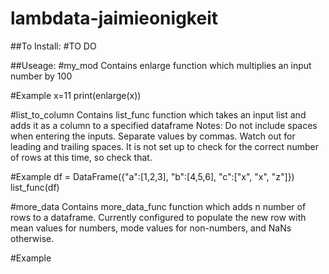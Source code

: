 # lambdata-jaimieonigkeit
##To Install:
#TO DO

##Useage:
#my_mod
Contains enlarge function which multiplies an input number by 100

#Example
x=11
print(enlarge(x))

#list_to_column
Contains list_func function which takes an input list and adds it as a column 
to a specified dataframe
Notes: Do not include spaces when entering the inputs. 
Separate values by commas. 
Watch out for leading and trailing spaces.
It is not set up to check for the correct number of rows at this time, so check that.

#Example
df = DataFrame({"a":[1,2,3], "b":[4,5,6], "c":["x", "x", "z"]})
list_func(df)

#more_data
Contains more_data_func function which adds n number of rows to a dataframe. 
Currently configured to populate the new row with mean values for numbers, 
mode values for non-numbers, and NaNs otherwise.

#Example
